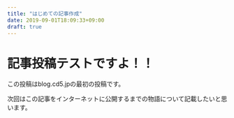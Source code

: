 ```yaml
---
title: "はじめての記事作成"
date: 2019-09-01T18:09:33+09:00
draft: true
---
```

# 記事投稿テストですよ！！
この投稿はblog.cd5.jpの最初の投稿です。

次回はこの記事をインターネットに公開するまでの物語について記載したいと思います。

